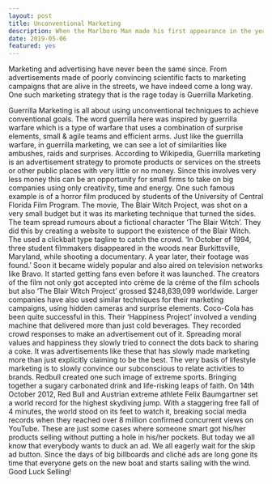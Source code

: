 ```yaml
---
layout: post
title: Unconventional Marketing
description: When the Marlboro Man made his first appearance in the year 1954, it ignited a revolution in the world of advertising.
date: 2019-05-06
featured: yes
---
```

Marketing and advertising have never been the same since. From advertisements made of poorly convincing scientific facts to marketing campaigns that are alive in the streets, we have indeed come a long way. One such marketing strategy that is the rage today is Guerrilla Marketing.

Guerrilla Marketing is all about using unconventional techniques to achieve conventional goals. The word guerrilla here was inspired by guerrilla warfare which is a type of warfare that uses a combination of surprise elements, small & agile teams and efficient arms. Just like the guerrilla warfare, in guerrilla marketing, we can see a lot of similarities like ambushes, raids and surprises.
According to Wikipedia, Guerrilla marketing is an advertisement strategy to promote products or services on the streets or other public places with very little or no money. Since this involves very less money this can be an opportunity for small firms to take on big companies using only creativity, time and energy.
One such famous example is of a horror film produced by students of the University of Central Florida Film Program. The movie, The Blair Witch Project, was shot on a very small budget but it was its marketing technique that turned the sides. The team spread rumours about a fictional character ‘The Blair Witch’. They did this by creating a website to support the existence of the Blair Witch. The used a clickbait type tagline to catch the crowd. ‘In October of 1994, three student filmmakers disappeared in the woods near Burkittsville, Maryland, while shooting a documentary. A year later, their footage was found.’
Soon it became widely popular and also aired on television networks like Bravo. It started getting fans even before it was launched. The creators of the film not only got accepted into crème de la crème of the film schools but also ‘The Blair Witch Project’ grossed $248,639,099 worldwide.
Larger companies have also used similar techniques for their marketing campaigns, using hidden cameras and surprise elements. Coco-Cola has been quite successful in this. Their ‘Happiness Project’ involved a vending machine that delivered more than just cold beverages. They recorded crowd responses to make an advertisement out of it. Spreading moral values and happiness they slowly tried to connect the dots back to sharing a coke. It was advertisements like these that has slowly made marketing more than just explicitly claiming to be the best. The very basis of lifestyle marketing is to slowly convince our subconscious to relate activities to brands.
Redbull created one such image of extreme sports. Bringing together a sugary carbonated drink and life-risking leaps of faith. On 14th October 2012, Red Bull and Austrian extreme athlete Felix Baumgartner set a world record for the highest skydiving jump. With a staggering free fall of 4 minutes, the world stood on its feet to watch it, breaking social media records when they reached over 8 million confirmed concurrent views on YouTube.
These are just some cases where someone smart got his/her products selling without putting a hole in his/her pockets. But today we all know that everybody wants to duck an ad. We all eagerly wait for the skip ad button. Since the days of big billboards and cliché ads are long gone its time that everyone gets on the new boat and starts sailing with the wind.
Good Luck Selling!

